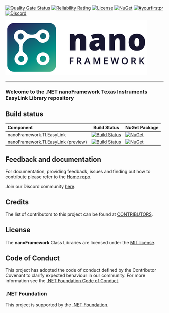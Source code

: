 [![Quality Gate Status](https://sonarcloud.io/api/project_badges/measure?project=nanoframework_lib-nanoFramework.TI.EasyLink&metric=alert_status)](https://sonarcloud.io/dashboard?id=nanoframework_lib-nanoFramework.TI.EasyLink) [![Reliability Rating](https://sonarcloud.io/api/project_badges/measure?project=nanoframework_lib-nanoFramework.TI.EasyLink&metric=reliability_rating)](https://sonarcloud.io/dashboard?id=nanoframework_lib-nanoFramework.TI.EasyLink) [![License](https://img.shields.io/badge/License-MIT-blue.svg)](LICENSE) [![NuGet](https://img.shields.io/nuget/dt/nanoFramework.TI.EasyLink.svg?label=NuGet&style=flat&logo=nuget)](https://www.nuget.org/packages/nanoFramework.TI.EasyLink/) [![#yourfirstpr](https://img.shields.io/badge/first--timers--only-friendly-blue.svg)](https://github.com/nanoframework/Home/blob/main/CONTRIBUTING.md) [![Discord](https://img.shields.io/discord/478725473862549535.svg?logo=discord&logoColor=white&label=Discord&color=7289DA)](https://discord.gg/gCyBu8T)

![nanoFramework logo](https://raw.githubusercontent.com/nanoframework/Home/main/resources/logo/nanoFramework-repo-logo.png)

-----

### Welcome to the .NET **nanoFramework** Texas Instruments EasyLink Library repository

## Build status

| Component | Build Status | NuGet Package |
|:-|---|---|
| nanoFramework.TI.EasyLink | [![Build Status](https://dev.azure.com/nanoframework/nanoFramework.TI.EasyLink/_apis/build/status/nanoframework.lib-nanoFramework.TI.EasyLink?branchName=main)](https://dev.azure.com/nanoframework/nanoFramework.TI.EasyLink/_build/latest?definitionId=51&branchName=main) | [![NuGet](https://img.shields.io/nuget/v/nanoFramework.TI.EasyLink.svg?label=NuGet&style=flat&logo=nuget)](https://www.nuget.org/packages/nanoFramework.TI.EasyLink/) |
| nanoFramework.TI.EasyLink (preview) | [![Build Status](https://dev.azure.com/nanoframework/nanoFramework.TI.EasyLink/_apis/build/status/nanoframework.lib-nanoFramework.TI.EasyLink?branchName=develop)](https://dev.azure.com/nanoframework/nanoFramework.TI.EasyLink/_build/latest?definitionId=51&branchName=develop) | [![NuGet](https://img.shields.io/nuget/vpre/nanoFramework.TI.EasyLink.svg?label=NuGet&style=flat&logo=nuget)](https://www.nuget.org/packages/nanoFramework.TI.EasyLink/) |

## Feedback and documentation

For documentation, providing feedback, issues and finding out how to contribute please refer to the [Home repo](https://github.com/nanoframework/Home).

Join our Discord community [here](https://discord.gg/gCyBu8T).

## Credits

The list of contributors to this project can be found at [CONTRIBUTORS](https://github.com/nanoframework/Home/blob/main/CONTRIBUTORS.md).

## License

The **nanoFramework** Class Libraries are licensed under the [MIT license](LICENSE.md).

## Code of Conduct

This project has adopted the code of conduct defined by the Contributor Covenant to clarify expected behaviour in our community.
For more information see the [.NET Foundation Code of Conduct](https://dotnetfoundation.org/code-of-conduct).

### .NET Foundation

This project is supported by the [.NET Foundation](https://dotnetfoundation.org).
